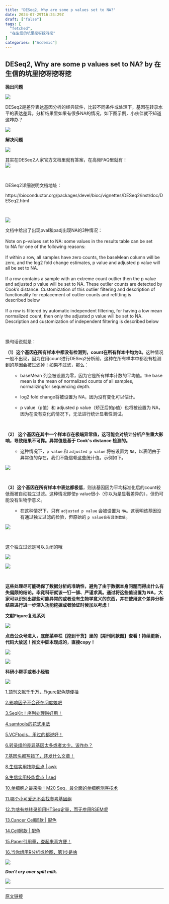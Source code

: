 ```yaml
---
title: "DESeq2, Why are some p values set to NA?"
date: 2024-07-29T16:24:29Z
draft: ["false"]
tags: [
  "fetched",
  "在生信的坑里挖呀挖呀挖"
]
categories: ["Acdemic"]
---
```

DESeq2, Why are some p values set to NA? by 在生信的坑里挖呀挖呀挖
------
<div><section><section data-support="96编辑器" data-style-id="56320"><section data-align="title"><section><section><p><span><strong>抛出问题</strong></span></p></section><section><p><img data-imgfileid="100002054" data-ratio="0.9375" data-src="https://mmbiz.qpic.cn/mmbiz_png/bL2iaicTYdZn7ONoPMZ0t7ldIWRlwGN9lOqjJR7gMIjhxXlibKcBtiaOvicrH3sL9YficiazIdAR5JDTsG2L1ictfTAD8Q/640?wx_fmt=png&amp;from=appmsg" data-w="48" data-width="100%" src="https://mmbiz.qpic.cn/mmbiz_png/bL2iaicTYdZn7ONoPMZ0t7ldIWRlwGN9lOqjJR7gMIjhxXlibKcBtiaOvicrH3sL9YficiazIdAR5JDTsG2L1ictfTAD8Q/640?wx_fmt=png&amp;from=appmsg"></p></section></section></section></section><section><span><span>DESeq2是差异表达基因分析的经典软件，</span><span>比较不同条</span><span>件或处理下，基因在转录水平</span><span>的表达差异。分析结果里如果有很多NA的情况，如下图示例，小伙伴就不知道这咋办？</span></span></section><p><img data-backh="336" data-backw="366" data-imgfileid="100002058" data-ratio="0.9187817258883249" data-src="https://mmbiz.qpic.cn/mmbiz_png/5Xcqh70GgVkG9eR3AzzzjlFdno5NdfoFv5djsfQQxo7Bw9h2ZwLnWBSW6hDYT5DqVbUvZUv4USs9xlJRPmibMFQ/640?wx_fmt=png&amp;from=appmsg" data-type="png" data-w="591" src="https://mmbiz.qpic.cn/mmbiz_png/5Xcqh70GgVkG9eR3AzzzjlFdno5NdfoFv5djsfQQxo7Bw9h2ZwLnWBSW6hDYT5DqVbUvZUv4USs9xlJRPmibMFQ/640?wx_fmt=png&amp;from=appmsg"></p><section data-support="96编辑器" data-style-id="56320"><section data-align="title"><section><section><p><span><strong>解决问题</strong></span></p></section><section><p><img data-imgfileid="100002055" data-ratio="0.9375" data-src="https://mmbiz.qpic.cn/mmbiz_png/bL2iaicTYdZn7ONoPMZ0t7ldIWRlwGN9lOqjJR7gMIjhxXlibKcBtiaOvicrH3sL9YficiazIdAR5JDTsG2L1ictfTAD8Q/640?wx_fmt=png&amp;from=appmsg" data-w="48" data-width="100%" src="https://mmbiz.qpic.cn/mmbiz_png/bL2iaicTYdZn7ONoPMZ0t7ldIWRlwGN9lOqjJR7gMIjhxXlibKcBtiaOvicrH3sL9YficiazIdAR5JDTsG2L1ictfTAD8Q/640?wx_fmt=png&amp;from=appmsg"></p></section></section></section></section><section><span>其实在DESeq2人家官方文档里就有答案，在高频FAQ里就有！</span></section><section><img data-imgfileid="100002057" data-ratio="0.4582651391162029" data-src="https://mmbiz.qpic.cn/mmbiz_png/5Xcqh70GgVkG9eR3AzzzjlFdno5NdfoFHTRBuJf9c20Daiaa8jlFm8kZsFTnXHcqgRhXgxU3JAF0RSkkiaG2hibCg/640?wx_fmt=png&amp;from=appmsg" data-type="png" data-w="611" src="https://mmbiz.qpic.cn/mmbiz_png/5Xcqh70GgVkG9eR3AzzzjlFdno5NdfoFHTRBuJf9c20Daiaa8jlFm8kZsFTnXHcqgRhXgxU3JAF0RSkkiaG2hibCg/640?wx_fmt=png&amp;from=appmsg"></section><p><br></p><section><span>DESeq2详细说明文档地址：</span></section><p><span>https://bioconductor.org/packages/devel/bioc/vignettes/DESeq2/inst/doc/DESeq2.html</span></p><p><br></p></section><section><section data-support="96编辑器" data-style-id="6154"><section><section data-width="100%"><section><section><p><img data-imgfileid="100002059" data-ratio="0.8571428571428571" data-src="https://mmbiz.qpic.cn/mmbiz_png/fgnkxfGnnkQHrbiaR05ibWjdTib5rVzbZRE7f8VcgckIV4tiaVMvquMYiaQkJj2VfdGuO34ZTGqIqqjzMkDfEsbx9TA/640?wx_fmt=png" data-w="35" src="https://mmbiz.qpic.cn/mmbiz_png/fgnkxfGnnkQHrbiaR05ibWjdTib5rVzbZRE7f8VcgckIV4tiaVMvquMYiaQkJj2VfdGuO34ZTGqIqqjzMkDfEsbx9TA/640?wx_fmt=png"></p></section></section></section><section><section><span>文档中给出了出现pval和padj出现NA的3种情况：</span></section><section><br></section><section><span>Note on p-values set to NA: some values in the results table can be set to NA for one of the following reasons:</span></section><section><span><br></span></section><section><span>If within a row, all samples have zero counts, the baseMean column will be zero, and the log2 fold change estimates, p value and adjusted p value will all be set to NA.</span></section><section><span><br>If a row contains a sample with an extreme count outlier then the p value and adjusted p value will be set to NA. These outlier counts are detected by Cook’s distance. Customization of this outlier filtering and description of functionality for replacement of outlier counts and refitting is described below</span></section><section><span><br>If a row is filtered by automatic independent filtering, for having a low mean normalized count, then only the adjusted p value will be set to NA. Description and customization of independent filtering is described below</span></section></section></section></section><p><br></p></section><section><p><span>换句话说就是：</span><br></p></section><section><p><strong><span>（1）这个基因在所有样本中都没有检测到，count在所有样本中均为0。</span></strong><span>这种情况一般不出现，因为在用count进行DESeq2分析前，这种在所有样本中都没有检测到的基因会被过滤掉！</span><span>如果不过滤，那么：</span></p><ul><ul><li><p><span>baseMean 列会被设置为零，因为它是所有样本计数的平均值。t<span>he base mean is the mean of normalized counts of all samples, normalizingfor sequencing depth.</span></span></p></li><li><p><span>log2 fold change将被设置为 NA，因为没有变化可以估计。</span></p></li><li><p><span>p value（p值）和 adjusted p value（矫正后的p值）也将被设置为 NA，因为在没有变化的情况下，无法进行统计显著性测试。</span></p></li></ul></ul><p><br></p><p><strong><span>（2） 这个基因在其中一个样本存在极端异常值，这可能会对统计分析产生重大影响，导致结果不可靠。异常值是基于 Cook's distance 检测的。</span></strong><span></span></p><ul><ul><li><p><span>这种情况下，</span><code><span>p value</span></code><span> 和 </span><code><span>adjusted p value</span></code><span> 将被设置为 </span><code><span>NA</span></code><span>，以表明由于异常值的存在，我们不能信赖这些统计值。示例如下。</span></p></li></ul></ul><p><img data-imgfileid="100002061" data-ratio="0.27114427860696516" data-src="https://mmbiz.qpic.cn/mmbiz_png/5Xcqh70GgVkG9eR3AzzzjlFdno5NdfoF16NbECWffw30CyeyYicg8iaXUlyVyCibfibtKnJXVm6tzkmFdVUxYR5xjg/640?wx_fmt=png&amp;from=appmsg" data-type="png" data-w="804" src="https://mmbiz.qpic.cn/mmbiz_png/5Xcqh70GgVkG9eR3AzzzjlFdno5NdfoF16NbECWffw30CyeyYicg8iaXUlyVyCibfibtKnJXVm6tzkmFdVUxYR5xjg/640?wx_fmt=png&amp;from=appmsg"></p><p><br></p><p><strong><span>（3）这个基因在所有样本中表达都极低</span></strong><span>，则该基因因为平均标准化后的count较低而被自动独立过滤。这种情况即使p value很小（你以为是显著差异的），但仍可能没有生物学意义。</span></p><ul><ul><li><p><span>在这种情况下，只有 </span><code><span>adjusted p value</span></code><span> 会被设置为 </span><code><span>NA</span></code><span>。这表明该基因没有通过独立过滤的检验，但原始的 </span><code><span>p value会有具体数值</span></code><span>。</span></p></li></ul></ul><p><img data-imgfileid="100002062" data-ratio="0.4211822660098522" data-src="https://mmbiz.qpic.cn/mmbiz_png/5Xcqh70GgVkG9eR3AzzzjlFdno5NdfoFhlZQ5ibVdMMarbch5QOgWHOClOWaMiaqsLNONTJmqAYavqDNHaOlxdFA/640?wx_fmt=png&amp;from=appmsg" data-type="png" data-w="812" src="https://mmbiz.qpic.cn/mmbiz_png/5Xcqh70GgVkG9eR3AzzzjlFdno5NdfoFhlZQ5ibVdMMarbch5QOgWHOClOWaMiaqsLNONTJmqAYavqDNHaOlxdFA/640?wx_fmt=png&amp;from=appmsg"></p><p><span><br></span></p><p><span>这个独立过滤是可以关闭的哦</span><br></p><p><img data-imgfileid="100002063" data-ratio="0.22162162162162163" data-src="https://mmbiz.qpic.cn/mmbiz_png/5Xcqh70GgVkG9eR3AzzzjlFdno5NdfoFzW7j0PVwHBoft68G3f9oVgfMqakSW5nSFEurSlzAS86HyFf2WLFib3A/640?wx_fmt=png&amp;from=appmsg" data-type="png" data-w="925" src="https://mmbiz.qpic.cn/mmbiz_png/5Xcqh70GgVkG9eR3AzzzjlFdno5NdfoFzW7j0PVwHBoft68G3f9oVgfMqakSW5nSFEurSlzAS86HyFf2WLFib3A/640?wx_fmt=png&amp;from=appmsg"></p><p><img data-imgfileid="100002068" data-ratio="0.21455223880597016" data-src="https://mmbiz.qpic.cn/mmbiz_png/5Xcqh70GgVkG9eR3AzzzjlFdno5NdfoFk8YeezNhAbBk3Qiclyfc5McicAS1jjXmsR9fibHNHV9SDuiaOibpJCT4olA/640?wx_fmt=png&amp;from=appmsg" data-type="png" data-w="536" src="https://mmbiz.qpic.cn/mmbiz_png/5Xcqh70GgVkG9eR3AzzzjlFdno5NdfoFk8YeezNhAbBk3Qiclyfc5McicAS1jjXmsR9fibHNHV9SDuiaOibpJCT4olA/640?wx_fmt=png&amp;from=appmsg"></p><p><br></p><p><strong><span>这些处理尽可能确保了数据分析的准确性，避免了由于数据本身问题而得出什么有失偏颇的结论。毕竟科研就该一钉一铆、严谨求真。通过将这些值设置为 NA，大家可以识别出那些可能异常的或者没有生物学意义的东西，并在使用这个差异分析结果进行进一步深入功能挖掘或者验证时候加以考虑！</span></strong></p></section><section data-support="96编辑器" data-style-id="56320"><section data-align="title"><section><section><p><span><strong>文献Figure复现系列</strong></span></p></section><section><p><img data-imgfileid="100002065" data-ratio="0.9375" data-src="https://mmbiz.qpic.cn/mmbiz_png/bL2iaicTYdZn7ONoPMZ0t7ldIWRlwGN9lOqjJR7gMIjhxXlibKcBtiaOvicrH3sL9YficiazIdAR5JDTsG2L1ictfTAD8Q/640?wx_fmt=png&amp;from=appmsg" data-w="48" data-width="100%" src="https://mmbiz.qpic.cn/mmbiz_png/bL2iaicTYdZn7ONoPMZ0t7ldIWRlwGN9lOqjJR7gMIjhxXlibKcBtiaOvicrH3sL9YficiazIdAR5JDTsG2L1ictfTAD8Q/640?wx_fmt=png&amp;from=appmsg"></p></section></section></section></section><section><p><strong><span><span>点击公众号进入，底部菜单栏</span><strong>【挖到干货】</strong><span>里的</span><strong>【期刊同款图】</strong><span>查看！持续更新，代码大放送！</span><span>推文中脚本现成的，直接copy！</span></span></strong><br></p><p><img data-imgfileid="100002075" data-ratio="0.7342592592592593" data-src="https://mmbiz.qpic.cn/mmbiz_png/5Xcqh70GgVnVZibCoBgMw8hFkbWHebLnFghHgCUHyLu5KQtr9NSyWTqe0Qy8mw7yx02rqiaThkM4UfneN82jrNZA/640?wx_fmt=png&amp;from=appmsg&amp;wx_&amp;tp=webp&amp;wxfrom=5&amp;wx_lazy=1&amp;wx_co=1" data-w="1080" src="https://mmbiz.qpic.cn/mmbiz_png/5Xcqh70GgVnVZibCoBgMw8hFkbWHebLnFghHgCUHyLu5KQtr9NSyWTqe0Qy8mw7yx02rqiaThkM4UfneN82jrNZA/640?wx_fmt=png&amp;from=appmsg&amp;wx_&amp;tp=webp&amp;wxfrom=5&amp;wx_lazy=1&amp;wx_co=1"></p><p><img data-imgfileid="100002076" data-ratio="0.712037037037037" data-src="https://mmbiz.qpic.cn/mmbiz_png/5Xcqh70GgVnVZibCoBgMw8hFkbWHebLnF4PvnG93CClsZP0pU4jpYkmQjONPoBdSWzNeQBMMrMgPQkjia4ONOqqA/640?wx_fmt=png&amp;from=appmsg&amp;wx_&amp;tp=webp&amp;wxfrom=5&amp;wx_lazy=1&amp;wx_co=1" data-w="1080" src="https://mmbiz.qpic.cn/mmbiz_png/5Xcqh70GgVnVZibCoBgMw8hFkbWHebLnF4PvnG93CClsZP0pU4jpYkmQjONPoBdSWzNeQBMMrMgPQkjia4ONOqqA/640?wx_fmt=png&amp;from=appmsg&amp;wx_&amp;tp=webp&amp;wxfrom=5&amp;wx_lazy=1&amp;wx_co=1"></p><section data-support="96编辑器" data-style-id="56320"><section data-align="title"><section><section><p><span><strong>科研小帮手或者小经验</strong></span></p></section><section><p><img data-imgfileid="100002064" data-ratio="0.9375" data-src="https://mmbiz.qpic.cn/mmbiz_png/bL2iaicTYdZn7ONoPMZ0t7ldIWRlwGN9lOqjJR7gMIjhxXlibKcBtiaOvicrH3sL9YficiazIdAR5JDTsG2L1ictfTAD8Q/640?wx_fmt=png&amp;from=appmsg" data-w="48" data-width="100%" src="https://mmbiz.qpic.cn/mmbiz_png/bL2iaicTYdZn7ONoPMZ0t7ldIWRlwGN9lOqjJR7gMIjhxXlibKcBtiaOvicrH3sL9YficiazIdAR5JDTsG2L1ictfTAD8Q/640?wx_fmt=png&amp;from=appmsg"></p></section></section></section></section><p><a target="_blank" href="http://mp.weixin.qq.com/s?__biz=MzkwODUyOTYzMw==&amp;mid=2247485007&amp;idx=1&amp;sn=a43e48db10db75b1f615fb2ccbac310f&amp;chksm=c0c9dcc1f7be55d72a351df85dad61d560f48fe7148866bf8e32fcac3b3abdc914612ba066de&amp;scene=21#wechat_redirect" textvalue="顶刊文献千千万，Figure配色随便拾" linktype="text" imgurl="" imgdata="null" data-itemshowtype="0" tab="innerlink" data-linktype="2" hasload="1"><span>1.顶刊文献千千万，Figure配色随便拾</span></a><br></p><p><a target="_blank" href="http://mp.weixin.qq.com/s?__biz=MzkwODUyOTYzMw==&amp;mid=2247484926&amp;idx=1&amp;sn=d780841715b67024356aec9e31bc957a&amp;chksm=c0c9df70f7be566688bc14540ffe77331b800c94251f5c366847fa54bd48a4e79e8efad80622&amp;scene=21#wechat_redirect" textvalue="影响因子不会还在问度娘吧" linktype="text" imgurl="" imgdata="null" data-itemshowtype="0" tab="innerlink" data-linktype="2" hasload="1"><span>2.影响因子不会还在问度娘吧</span></a><br></p><p><a target="_blank" href="http://mp.weixin.qq.com/s?__biz=MzkwODUyOTYzMw==&amp;mid=2247484868&amp;idx=1&amp;sn=20ad0e9b313e27d66381c38ccd617713&amp;chksm=c0c9df4af7be565c52c33734e00a5d59fa69019388c600c60ba0ba6f8ac9ff9b0e383ba7e9ae&amp;scene=21#wechat_redirect" textvalue="SeqKit！序列处理贼好用！" linktype="text" imgurl="" imgdata="null" data-itemshowtype="0" tab="innerlink" data-linktype="2" hasload="1"><span>3.SeqKit！序列处理贼好用！</span></a><br></p><p><a target="_blank" href="http://mp.weixin.qq.com/s?__biz=MzkwODUyOTYzMw==&amp;mid=2247484772&amp;idx=1&amp;sn=7184e543533f7283dfded9290a503b96&amp;chksm=c0c9dfeaf7be56fc363c9d3bbefa1d3e11cf22a8247c578cd12b4b7525aeba76057b3b4d2664&amp;scene=21#wechat_redirect" textvalue="samtools的花式用法" linktype="text" imgurl="" imgdata="null" data-itemshowtype="0" tab="innerlink" data-linktype="2" hasload="1"><span>4.samtools的花式用法</span></a><br></p><p><a target="_blank" href="http://mp.weixin.qq.com/s?__biz=MzkwODUyOTYzMw==&amp;mid=2247484094&amp;idx=1&amp;sn=cd9a61f6e079997dc479ac682dcf9889&amp;chksm=c0c9d830f7be5126fd7615e77fbba7409ceb159ff7baf3f40e3b9e74d5e40df93803aac061f1&amp;scene=21#wechat_redirect" textvalue="VCFtools，用过的都说好！" linktype="text" imgurl="" imgdata="null" data-itemshowtype="0" tab="innerlink" data-linktype="2" hasload="1"><span>5.VCFtools，用过的都说好！</span></a></p><p><a target="_blank" href="http://mp.weixin.qq.com/s?__biz=MzkwODUyOTYzMw==&amp;mid=2247484383&amp;idx=1&amp;sn=56b675b1cd36be6403790704db847240&amp;chksm=c0c9d951f7be5047d9c7d10c30649f83a1b8f7e4ed00c38eae8953a6327aae656d8b528e0ceb&amp;scene=21#wechat_redirect" textvalue="转录组的差异基因太多或者太少，该咋办？" linktype="text" imgurl="" imgdata="null" data-itemshowtype="0" tab="innerlink" data-linktype="2" hasload="1"><span>6.转录组的差异基因太多或者太少，该咋办？</span></a><br></p><p><a target="_blank" href="http://mp.weixin.qq.com/s?__biz=MzkwODUyOTYzMw==&amp;mid=2247484287&amp;idx=1&amp;sn=604613c322e2c5aba43dea13be3f518a&amp;chksm=c0c9d9f1f7be50e714a185237a8da1aeeb5b85216116c6a0a651b5a5d0a526f5bf4606cef906&amp;scene=21#wechat_redirect" textvalue="基因名都写错了，还发什么文章！" linktype="text" imgurl="" imgdata="null" data-itemshowtype="0" tab="innerlink" data-linktype="2" hasload="1"><span>7.基因名都写错了，还发什么文章！</span></a><br></p><p><a target="_blank" href="http://mp.weixin.qq.com/s?__biz=MzkwODUyOTYzMw==&amp;mid=2247483808&amp;idx=1&amp;sn=fa011d7a49e6f7fc1341073c96568b57&amp;chksm=c0c9db2ef7be5238f7244dc0e2857d2e47cac39832a4776d703dfb087fdb31c401254b127bee&amp;scene=21#wechat_redirect" textvalue="生信实用技能盘点 | awk" linktype="text" imgurl="" imgdata="null" data-itemshowtype="0" tab="innerlink" data-linktype="2" hasload="1"><span>8.生信实用技能盘点 | awk</span></a><br></p><p><a target="_blank" href="http://mp.weixin.qq.com/s?__biz=MzkwODUyOTYzMw==&amp;mid=2247483868&amp;idx=1&amp;sn=eca4a2dd6b7d369c744bbb590ed419c7&amp;chksm=c0c9db52f7be5244bd79a5f5ea9d7fe6eb347f76af7e9c271b4a1dc953e9f1a616610c71ec87&amp;scene=21#wechat_redirect" textvalue="生信实用技能盘点 | sed" linktype="text" imgurl="" imgdata="null" data-itemshowtype="0" tab="innerlink" data-linktype="2" hasload="1"><span>9.生信实用技能盘点 | sed</span></a><br></p><p><a target="_blank" href="http://mp.weixin.qq.com/s?__biz=MzkwODUyOTYzMw==&amp;mid=2247484011&amp;idx=1&amp;sn=f478548f344cac631d657159675c3c56&amp;chksm=c0c9d8e5f7be51f32fc47f81fb130b9f145a626d8c593f51b858672a264fbc7f9c83ff37efe9&amp;scene=21#wechat_redirect" textvalue="单细胞之最来啦！M20 Seq，最全面的单细胞测序技术" linktype="text" imgurl="" imgdata="null" data-itemshowtype="0" tab="innerlink" data-linktype="2" hasload="1"><span>10.单细胞之最来啦！M20 Seq，最全面的单细胞测序技术</span></a></p><p><a target="_blank" href="http://mp.weixin.qq.com/s?__biz=MzkwODUyOTYzMw==&amp;mid=2247485301&amp;idx=1&amp;sn=d0f079e1aa2adfff237af081aaa26442&amp;chksm=c0c9ddfbf7be54ed7bc9bf933b14888a876b970060f0a9b76c9a707f62c30845910add0aeb99&amp;scene=21#wechat_redirect" textvalue="哪个小可爱还不会找参考基因组" linktype="text" imgurl="" imgdata="null" data-itemshowtype="0" tab="innerlink" data-linktype="2" hasload="1"><span>11.哪个小可爱还不会找参考基因组</span></a><br></p><p><a target="_blank" href="http://mp.weixin.qq.com/s?__biz=MzkwODUyOTYzMw==&amp;mid=2247485076&amp;idx=1&amp;sn=bc36ebe1219aed5c289e824232954a2a&amp;chksm=c0c9dc1af7be550c10b15310f6fb60f7f99eeaf98bcbfb4beb29ff784ea760e737fb862f5e1b&amp;scene=21#wechat_redirect" textvalue="为啥有参转录组用HTSeq定量，而无参用RSEM呢" linktype="text" imgurl="" imgdata="null" data-itemshowtype="0" tab="innerlink" data-linktype="2" hasload="1"><span>12.为啥有参转录组用HTSeq定量，而无参用RSEM呢</span></a></p><p><a target="_blank" href="http://mp.weixin.qq.com/s?__biz=MzkwODUyOTYzMw==&amp;mid=2247485676&amp;idx=1&amp;sn=38605b567fd7f6b7dff6a3b770bb3e7a&amp;chksm=c0c9d262f7be5b748e1adfee90314e580c03d9c249b2e41355bbeebcaed9fe3a5d62a547072c&amp;scene=21#wechat_redirect" textvalue="Cancer Cell同款 | 配色" linktype="text" imgurl="" imgdata="null" data-itemshowtype="0" tab="innerlink" data-linktype="2" hasload="1"><span>13.</span></a><a target="_blank" href="http://mp.weixin.qq.com/s?__biz=MzkwODUyOTYzMw==&amp;mid=2247485676&amp;idx=1&amp;sn=38605b567fd7f6b7dff6a3b770bb3e7a&amp;chksm=c0c9d262f7be5b748e1adfee90314e580c03d9c249b2e41355bbeebcaed9fe3a5d62a547072c&amp;scene=21#wechat_redirect" textvalue="Cancer Cell同款 | 配色" linktype="text" imgurl="" imgdata="null" data-itemshowtype="0" tab="innerlink" data-linktype="2" hasload="1"><span>Cancer Cell同款 | 配色</span></a><br></p><p><a target="_blank" href="http://mp.weixin.qq.com/s?__biz=MzkwODUyOTYzMw==&amp;mid=2247485566&amp;idx=1&amp;sn=3dac189a7672087cd0639232834d5129&amp;chksm=c0c9d2f0f7be5be6f2cba2d1a9f6e4f95a1ac989447154b6551d5b105cd2991e2d3b2c0eeb2c&amp;scene=21#wechat_redirect" textvalue="Cell同款 | 配色" linktype="text" imgurl="" imgdata="null" data-itemshowtype="0" tab="innerlink" data-linktype="2" hasload="1"><span>14.</span></a><a target="_blank" href="http://mp.weixin.qq.com/s?__biz=MzkwODUyOTYzMw==&amp;mid=2247485566&amp;idx=1&amp;sn=3dac189a7672087cd0639232834d5129&amp;chksm=c0c9d2f0f7be5be6f2cba2d1a9f6e4f95a1ac989447154b6551d5b105cd2991e2d3b2c0eeb2c&amp;scene=21#wechat_redirect" textvalue="Cell同款 | 配色" linktype="text" imgurl="" imgdata="null" data-itemshowtype="0" tab="innerlink" data-linktype="2" hasload="1"><span>Cell同款 | 配色</span></a><br></p><p><a target="_blank" href="http://mp.weixin.qq.com/s?__biz=MzkwODUyOTYzMw==&amp;mid=2247485604&amp;idx=1&amp;sn=902afa893b00c5f97f047b3aa331a205&amp;chksm=c0c9d22af7be5b3c0bd2c1d5ae865add7273b254d6711b8343f4f708a7eff10d9f68f7b28f57&amp;scene=21#wechat_redirect" textvalue="Paper引用量，查起来真方便！" linktype="text" imgurl="" imgdata="null" data-itemshowtype="0" tab="innerlink" data-linktype="2" hasload="1"><span>15.</span></a><a target="_blank" href="http://mp.weixin.qq.com/s?__biz=MzkwODUyOTYzMw==&amp;mid=2247485604&amp;idx=1&amp;sn=902afa893b00c5f97f047b3aa331a205&amp;chksm=c0c9d22af7be5b3c0bd2c1d5ae865add7273b254d6711b8343f4f708a7eff10d9f68f7b28f57&amp;scene=21#wechat_redirect" textvalue="Paper引用量，查起来真方便！" linktype="text" imgurl="" imgdata="null" data-itemshowtype="0" tab="innerlink" data-linktype="2" hasload="1"><span>Paper引用量，查起来真方便！</span></a><br></p><p><a target="_blank" href="http://mp.weixin.qq.com/s?__biz=MzkwODUyOTYzMw==&amp;mid=2247485588&amp;idx=1&amp;sn=3c5ae291ba335fc745c24198838de58c&amp;chksm=c0c9d21af7be5b0c3a5afacafda54970d4d662bd55b09dbb896998f2a27e4c76e66bd7a760d6&amp;scene=21#wechat_redirect" textvalue="当你想用R分析或绘图，第1步是啥？" linktype="text" imgurl="" imgdata="null" data-itemshowtype="0" tab="innerlink" data-linktype="2" hasload="1"><span>16.</span></a><a target="_blank" href="http://mp.weixin.qq.com/s?__biz=MzkwODUyOTYzMw==&amp;mid=2247485588&amp;idx=1&amp;sn=3c5ae291ba335fc745c24198838de58c&amp;chksm=c0c9d21af7be5b0c3a5afacafda54970d4d662bd55b09dbb896998f2a27e4c76e66bd7a760d6&amp;scene=21#wechat_redirect" textvalue="当你想用R分析或绘图，第1步是啥？" linktype="text" imgurl="" imgdata="null" data-itemshowtype="0" tab="innerlink" data-linktype="2" hasload="1"><span>当你想用R分析或绘图，第1步是啥</span><span></span></a></p></section><section data-support="96编辑器" data-style-id="55983"><section><section><section><p><img data-imgfileid="100002072" data-ratio="1" data-src="https://mmbiz.qpic.cn/mmbiz_jpg/5Xcqh70GgVkG9eR3AzzzjlFdno5NdfoFU8M1nwyDtJno0r3FicaGY08wAO3QicyYLorVCaPTyRMa95eHfcGIp0EQ/640?wx_fmt=jpeg&amp;from=appmsg" data-type="jpeg" data-w="344" data-width="100%" src="https://mmbiz.qpic.cn/mmbiz_jpg/5Xcqh70GgVkG9eR3AzzzjlFdno5NdfoFU8M1nwyDtJno0r3FicaGY08wAO3QicyYLorVCaPTyRMa95eHfcGIp0EQ/640?wx_fmt=jpeg&amp;from=appmsg"></p></section><section><section><section><p><span><em><strong>Don't cry over spilt milk.</strong></em></span></p></section><section><p><img data-imgfileid="100002070" data-ratio="1.1666666666666667" data-src="https://mmbiz.qpic.cn/mmbiz_png/bL2iaicTYdZn7Z79iceeAW3OWEvUXlicQSxdj2XTUPRaRM36kpiapziamcXDT9vUhYWtkicRdicKVgUGH7LwvicicftwRyuQ/640?wx_fmt=png&amp;from=appmsg" data-w="66" data-width="100%" src="https://mmbiz.qpic.cn/mmbiz_png/bL2iaicTYdZn7Z79iceeAW3OWEvUXlicQSxdj2XTUPRaRM36kpiapziamcXDT9vUhYWtkicRdicKVgUGH7LwvicicftwRyuQ/640?wx_fmt=png&amp;from=appmsg"></p></section></section></section></section></section></section><p><mp-style-type data-value="3"></mp-style-type></p></div>  
<hr>
<a href="https://mp.weixin.qq.com/s/VE6zc7KnD9OMYXXli8UB9g",target="_blank" rel="noopener noreferrer">原文链接</a>
